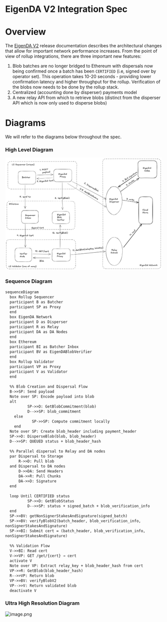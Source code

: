 # EigenDA V2 Integration Spec

# Overview

The [EigenDA V2](https://docs.eigenda.xyz/releases/v2) release documentation describes the architectural changes that allow for important network performance increases. From the point of view of rollup integrations, there are three important new features:

1. Blob batches are no longer bridged to Ethereum with dispersals now being confirmed once a batch has been `CERTIFIED`  (i.e, signed over by operator set). This operation takes 10-20 seconds - providing lower confirmation latency and higher throughput for the rollup. Verification of the blobs now needs to be done by the rollup stack.
2. Centralized (accounting done by disperser) payments model
3. A new relay API from which to retrieve blobs (distinct from the disperser API which is now only used to disperse blobs)

# Diagrams

We will refer to the diagrams below throughout the spec.

### High Level Diagram

![image.png](../assets/integration/high-level-diagram.png)

### Sequence Diagram

```mermaid
sequenceDiagram
  box Rollup Sequencer
  participant B as Batcher
  participant SP as Proxy
  end
  box EigenDA Network
  participant D as Disperser
  participant R as Relay
  participant DA as DA Nodes
  end
  box Ethereum
  participant BI as Batcher Inbox
  participant BV as EigenDABlobVerifier
  end
  box Rollup Validator
  participant VP as Proxy
  participant V as Validator
  end

  %% Blob Creation and Dispersal Flow
  B->>SP: Send payload
  Note over SP: Encode payload into blob
  alt
          SP->>D: GetBlobCommitment(blob)
          D-->>SP: blob_commitment
    else
            SP->>SP: Compute commitment locally
    end
  Note over SP: Create blob_header including payment_header
  SP->>D: DisperseBlob(blob, blob_header)
  D-->>SP: QUEUED status + blob_header_hash
  
  %% Parallel dispersal to Relay and DA nodes
  par Dispersal to Storage
      R->>D: Pull blob
  and Dispersal to DA nodes
      D->>DA: Send Headers
      DA->>R: Pull Chunks
      DA->>D: Signature
  end

  loop Until CERTIFIED status
          SP->>D: GetBlobStatus
          D-->>SP: status + signed_batch + blob_verification_info
  end
  SP->>BV: getNonSignerStakesAndSignature(signed_batch)
  SP->>BV: verifyBlobV2(batch_header, blob_verification_info, nonSignerStakesAndSignature)
  SP->>BI: Submit cert = (batch_header, blob_verification_info, nonSignerStakesAndSignature)

  %% Validation Flow
  V->>BI: Read cert
  V->>VP: GET /get/{cert} → cert
  activate V
  Note over VP: Extract relay_key + blob_header_hash from cert
  VP->>R: GetBlob(blob_header_hash)
  R-->>VP: Return blob
  VP->>BV: verifyBlobV2
  VP-->>V: Return validated blob
  deactivate V
```

### Ultra High Resolution Diagram

![image.png](../assets/integration/ultra-high-res-diagram.png)

